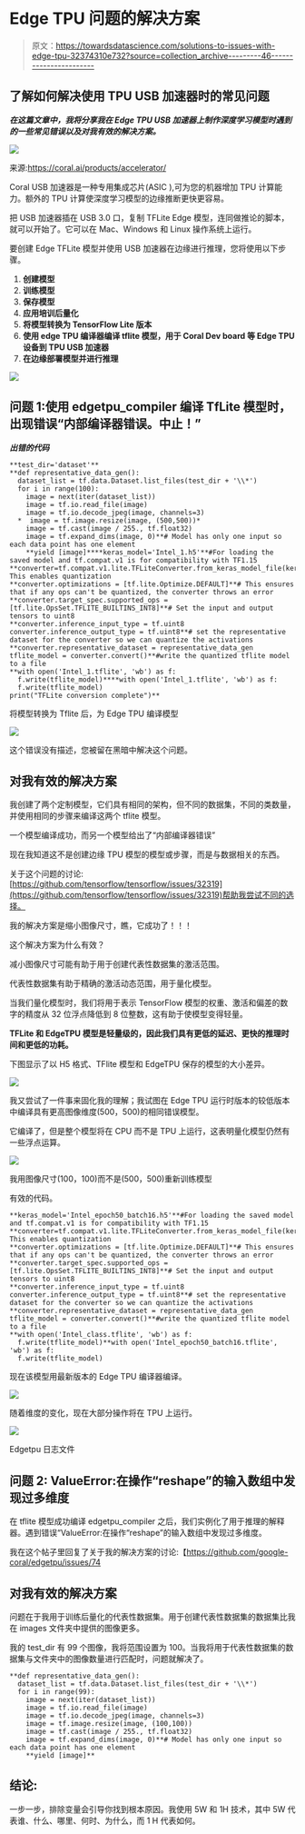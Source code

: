 # Edge TPU 问题的解决方案

> 原文：<https://towardsdatascience.com/solutions-to-issues-with-edge-tpu-32374310e732?source=collection_archive---------46----------------------->

## 了解如何解决使用 TPU USB 加速器时的常见问题

***在这篇文章中，我将分享我在 Edge TPU USB 加速器上制作深度学习模型时遇到的一些常见错误以及对我有效的解决方案。***

![](img/5802a459b4e3b52dab41f56c14faee7e.png)

来源:https://coral.ai/products/accelerator/

Coral USB 加速器是一种专用集成芯片(ASIC ),可为您的机器增加 TPU 计算能力。额外的 TPU 计算使深度学习模型的边缘推断更快更容易。

把 USB 加速器插在 USB 3.0 口，复制 TFLite Edge 模型，连同做推论的脚本，就可以开始了。它可以在 Mac、Windows 和 Linux 操作系统上运行。

要创建 Edge TFLite 模型并使用 USB 加速器在边缘进行推理，您将使用以下步骤。

1.  **创建模型**
2.  **训练模型**
3.  **保存模型**
4.  **应用培训后量化**
5.  **将模型转换为 TensorFlow Lite 版本**
6.  **使用 edge TPU 编译器编译 tflite 模型，用于 Coral Dev board 等 Edge TPU 设备到 TPU USB 加速器**
7.  **在边缘部署模型并进行推理**

![](img/ed9b46f0a600f0fd5bc76dc2b394136a.png)

## 问题 1:使用 edgetpu_compiler 编译 TfLite 模型时，出现错误“内部编译器错误。中止！”

***出错的代码***

```
**test_dir='dataset'** 
**def representative_data_gen():
  dataset_list = tf.data.Dataset.list_files(test_dir + '\\*')
  for i in range(100):
    image = next(iter(dataset_list))
    image = tf.io.read_file(image)
    image = tf.io.decode_jpeg(image, channels=3)
  *  image = tf.image.resize(image, (500,500))*
    image = tf.cast(image / 255., tf.float32)
    image = tf.expand_dims(image, 0)**# Model has only one input so each data point has one element
    **yield [image]****keras_model='Intel_1.h5'**#For loading the saved model and tf.compat.v1 is for compatibility with TF1.15 **converter=tf.compat.v1.lite.TFLiteConverter.from_keras_model_file(keras_model)**# This enables quantization
**converter.optimizations = [tf.lite.Optimize.DEFAULT]**# This ensures that if any ops can't be quantized, the converter throws an error
**converter.target_spec.supported_ops = [tf.lite.OpsSet.TFLITE_BUILTINS_INT8]**# Set the input and output tensors to uint8
**converter.inference_input_type = tf.uint8
converter.inference_output_type = tf.uint8**# set the representative dataset for the converter so we can quantize the activations
**converter.representative_dataset = representative_data_gen
tflite_model = converter.convert()**#write the quantized tflite model to a file
**with open('Intel_1.tflite', 'wb') as f:
  f.write(tflite_model)****with open('Intel_1.tflite', 'wb') as f:
  f.write(tflite_model)
print("TFLite conversion complete")**
```

将模型转换为 Tflite 后，为 Edge TPU 编译模型

![](img/8574bf013962b1190feff42f99c11c52.png)

这个错误没有描述，您被留在黑暗中解决这个问题。

## 对我有效的解决方案

我创建了两个定制模型，它们具有相同的架构，但不同的数据集，不同的类数量，并使用相同的步骤来编译这两个 tflite 模型。

一个模型编译成功，而另一个模型给出了“内部编译器错误”

现在我知道这不是创建边缘 TPU 模型的模型或步骤，而是与数据相关的东西。

关于这个问题的讨论:[https://github.com/tensorflow/tensorflow/issues/32319](https://github.com/tensorflow/tensorflow/issues/32319)帮助我尝试不同的选择。

我的解决方案是缩小图像尺寸，瞧，它成功了！！！

这个解决方案为什么有效？

减小图像尺寸可能有助于用于创建代表性数据集的激活范围。

代表性数据集有助于精确的激活动态范围，用于量化模型。

当我们量化模型时，我们将用于表示 TensorFlow 模型的权重、激活和偏差的数字的精度从 32 位浮点降低到 8 位整数，这有助于使模型变得轻量。

**TFLite 和 EdgeTPU 模型是轻量级的，因此我们具有更低的延迟、更快的推理时间和更低的功耗。**

下图显示了以 H5 格式、TFlite 模型和 EdgeTPU 保存的模型的大小差异。

![](img/e241d5d492afb8989996e0130a5473f7.png)

我又尝试了一件事来固化我的理解；我试图在 Edge TPU 运行时版本的较低版本中编译具有更高图像维度(500，500)的相同错误模型。

它编译了，但是整个模型将在 CPU 而不是 TPU 上运行，这表明量化模型仍然有一些浮点运算。

![](img/add09848b952ee13633ba6a0aa85e7d7.png)

我用图像尺寸(100，100)而不是(500，500)重新训练模型

有效的代码。

```
**keras_model='Intel_epoch50_batch16.h5'**#For loading the saved model and tf.compat.v1 is for compatibility with TF1.15 **converter=tf.compat.v1.lite.TFLiteConverter.from_keras_model_file(keras_model)**# This enables quantization
**converter.optimizations = [tf.lite.Optimize.DEFAULT]**# This ensures that if any ops can't be quantized, the converter throws an error
**converter.target_spec.supported_ops = [tf.lite.OpsSet.TFLITE_BUILTINS_INT8]**# Set the input and output tensors to uint8
**converter.inference_input_type = tf.uint8
converter.inference_output_type = tf.uint8**# set the representative dataset for the converter so we can quantize the activations
**converter.representative_dataset = representative_data_gen
tflite_model = converter.convert()**#write the quantized tflite model to a file
**with open('Intel_class.tflite', 'wb') as f:
  f.write(tflite_model)**with open('Intel_epoch50_batch16.tflite', 'wb') as f:
  f.write(tflite_model)
```

现在该模型用最新版本的 Edge TPU 编译器编译。

![](img/3e0f513d9c421af4881baaf5e3b3804a.png)

随着维度的变化，现在大部分操作将在 TPU 上运行。

![](img/6da75090a54d233c341406c8cba5c514.png)

Edgetpu 日志文件

## 问题 2: ValueError:在操作“reshape”的输入数组中发现过多维度

在 tflite 模型成功编译 edgetpu_compiler 之后，我们实例化了用于推理的解释器。遇到错误“ValueError:在操作“reshape”的输入数组中发现过多维度。

我在这个帖子里回复了关于我的解决方案的讨论:【https://github.com/google-coral/edgetpu/issues/74 

## 对我有效的解决方案

问题在于我用于训练后量化的代表性数据集。用于创建代表性数据集的数据集比我在 images 文件夹中提供的图像更多。

我的 test_dir 有 99 个图像，我将范围设置为 100。当我将用于代表性数据集的数据集与文件夹中的图像数量进行匹配时，问题就解决了。

```
**def representative_data_gen():
  dataset_list = tf.data.Dataset.list_files(test_dir + '\\*')
  for i in range(99):
    image = next(iter(dataset_list))
    image = tf.io.read_file(image)
    image = tf.io.decode_jpeg(image, channels=3)
    image = tf.image.resize(image, (100,100))
    image = tf.cast(image / 255., tf.float32)
    image = tf.expand_dims(image, 0)**# Model has only one input so each data point has one element
    **yield [image]**
```

## 结论:

一步一步，排除变量会引导你找到根本原因。我使用 5W 和 1H 技术，其中 5W 代表谁、什么、哪里、何时、为什么，而 1 H 代表如何。